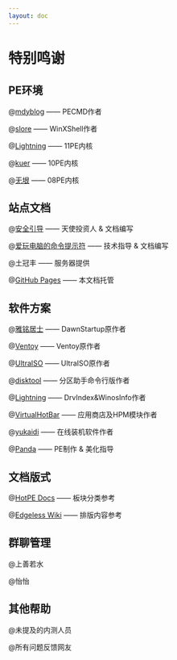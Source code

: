 ```yaml
---
layout: doc
---
```

# 特别鸣谢
## PE环境
@[mdyblog](http://bbs.wuyou.net/home.php?mod=space&uid=436204) —— PECMD作者<br>

@[slore](http://bbs.wuyou.net/home.php?mod=space&uid=166812) —— WinXShell作者<br>

@[Lightning](http://bbs.wuyou.net/home.php?mod=space&uid=757909)  —— 11PE内核<br>

@[kuer](http://bbs.wuyou.net/home.php?mod=space&uid=803382) —— 10PE内核<br>

@[无垠](http://bbs.wuyou.net/home.php?mod=space&uid=88517) —— 08PE内核
## 站点文档
@[安全引导](https://space.bilibili.com/556346041) —— 天使投资人 & 文档编写<br>

@[爱玩电脑的命令提示符](https://glasspe.cn) —— 技术指导 & 文档编写<br>

@土冠丰 —— 服务器提供<br>

@[GitHub Pages](https://github.com) —— 本文档托管
## 软件方案
@[雅铭居士](https://www.wk78.com/?2) —— DawnStartup原作者<br>

@[Ventoy](https://ventoy.net) —— Ventoy原作者<br>

@[UltraISO](https://cn.ultraiso.net/) —— UltraISO原作者<br>

@[disktool](http://bbs.wuyou.net/home.php?mod=space&uid=553619) —— 分区助手命令行版作者<br>

@[Lightning](http://bbs.wuyou.net/home.php?mod=space&uid=757909) —— DrvIndex&WinosInfo作者<br>

@[VirtualHotBar](https://blog.hotpe.top) —— 应用商店及HPM模块作者<br>

@[yukaidi](https://yukaidi.top) —— 在线装机软件作者

@[Panda](https://www.pandadatech.cn) —— PE制作 & 美化指导
## 文档版式
@[HotPE Docs](https://docs.hotpe.top/) —— 板块分类参考<br>

@[Edgeless Wiki](https://wiki.edgeless.top/v2/) —— 排版内容参考
## 群聊管理
@上善若水

@怡怡
## 其他帮助
@未提及的内测人员

@所有问题反馈网友